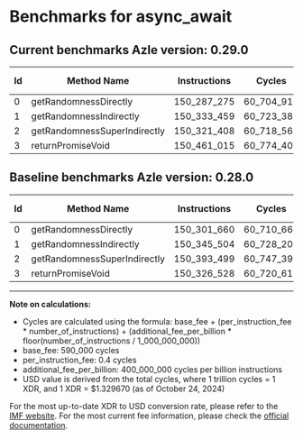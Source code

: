 # Benchmarks for async_await

## Current benchmarks Azle version: 0.29.0

| Id  | Method Name                  | Instructions | Cycles     | USD           | USD/Million Calls | Change                             |
| --- | ---------------------------- | ------------ | ---------- | ------------- | ----------------- | ---------------------------------- |
| 0   | getRandomnessDirectly        | 150_287_275  | 60_704_910 | $0.0000807175 | $80.71            | <font color="green">-14_385</font> |
| 1   | getRandomnessIndirectly      | 150_333_459  | 60_723_383 | $0.0000807421 | $80.74            | <font color="green">-12_045</font> |
| 2   | getRandomnessSuperIndirectly | 150_321_408  | 60_718_563 | $0.0000807357 | $80.73            | <font color="green">-72_091</font> |
| 3   | returnPromiseVoid            | 150_461_015  | 60_774_406 | $0.0000808099 | $80.80            | <font color="red">+134_487</font>  |

## Baseline benchmarks Azle version: 0.28.0

| Id  | Method Name                  | Instructions | Cycles     | USD           | USD/Million Calls |
| --- | ---------------------------- | ------------ | ---------- | ------------- | ----------------- |
| 0   | getRandomnessDirectly        | 150_301_660  | 60_710_664 | $0.0000807251 | $80.72            |
| 1   | getRandomnessIndirectly      | 150_345_504  | 60_728_201 | $0.0000807485 | $80.74            |
| 2   | getRandomnessSuperIndirectly | 150_393_499  | 60_747_399 | $0.0000807740 | $80.77            |
| 3   | returnPromiseVoid            | 150_326_528  | 60_720_611 | $0.0000807384 | $80.73            |

---

**Note on calculations:**

- Cycles are calculated using the formula: base_fee + (per_instruction_fee \* number_of_instructions) + (additional_fee_per_billion \* floor(number_of_instructions / 1_000_000_000))
- base_fee: 590_000 cycles
- per_instruction_fee: 0.4 cycles
- additional_fee_per_billion: 400_000_000 cycles per billion instructions
- USD value is derived from the total cycles, where 1 trillion cycles = 1 XDR, and 1 XDR = $1.329670 (as of October 24, 2024)

For the most up-to-date XDR to USD conversion rate, please refer to the [IMF website](https://www.imf.org/external/np/fin/data/rms_sdrv.aspx).
For the most current fee information, please check the [official documentation](https://internetcomputer.org/docs/current/developer-docs/gas-cost#execution).

